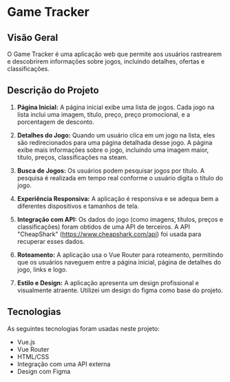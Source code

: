 # Game Tracker

## Visão Geral

O Game Tracker é uma aplicação web que permite aos usuários rastrearem e descobrirem informações sobre jogos, incluindo detalhes, ofertas e classificações.

## Descrição do Projeto

1. **Página Inicial:** A página inicial exibe uma lista de jogos. Cada jogo na lista inclui uma imagem, título, preço, preço promocional, e a porcentagem de desconto.

2. **Detalhes do Jogo:** Quando um usuário clica em um jogo na lista, eles são redirecionados para uma página detalhada desse jogo. A página exibe mais informações sobre o jogo, incluindo uma imagem maior, título, preços, classificações na steam.

3. **Busca de Jogos:** Os usuários podem pesquisar jogos por título. A pesquisa é realizada em tempo real conforme o usuário digita o título do jogo.

4. **Experiência Responsiva:** A aplicação é responsiva e se adequa bem a diferentes dispositivos e tamanhos de tela.

5. **Integração com API:** Os dados do jogo (como imagens, títulos, preços e classificações) foram obtidos de uma API de terceiros. A API "CheapShark" (https://www.cheapshark.com/api) foi usada para recuperar esses dados.

6. **Roteamento:** A aplicação usa o Vue Router para roteamento, permitindo que os usuários naveguem entre a página inicial, página de detalhes do jogo, links e logo.

7. **Estilo e Design:** A aplicação apresenta um design profissional e visualmente atraente. Utilizei um design do figma como base do projeto.

## Tecnologias

As seguintes tecnologias foram usadas neste projeto:

- Vue.js
- Vue Router
- HTML/CSS
- Integração com uma API externa
- Design com Figma
